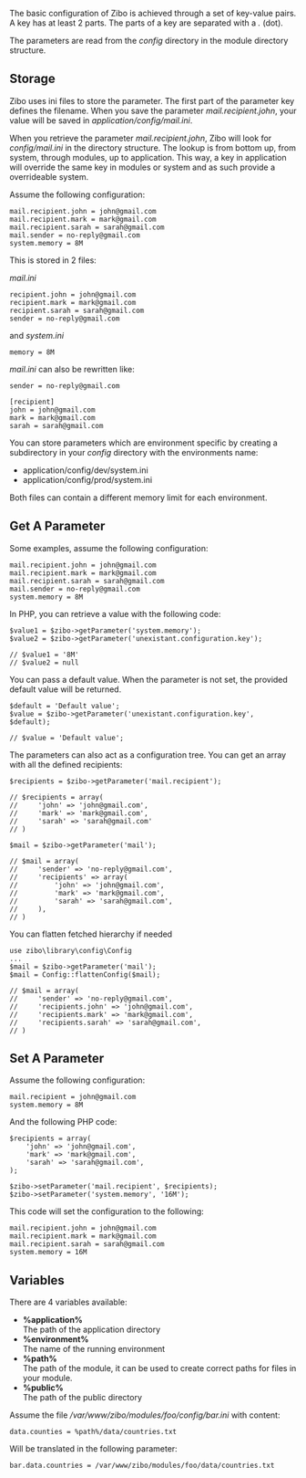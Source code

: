 The basic configuration of Zibo is achieved through a set of key-value pairs. 
A key has at least 2 parts. The parts of a key are separated with a _._ (dot). 

The parameters are read from the _config_ directory in the module directory structure.  

## Storage

Zibo uses ini files to store the parameter. 
The first part of the parameter key defines the filename. 
When you save the parameter _mail.recipient.john_, your value will be saved in _application/config/mail.ini_.

When you retrieve the parameter _mail.recipient.john_, Zibo will look for _config/mail.ini_ in the directory structure. 
The lookup is from bottom up, from system, through modules, up to application. 
This way, a key in application will override the same key in modules or system and as such provide a overrideable system.

Assume the following configuration:

    mail.recipient.john = john@gmail.com
    mail.recipient.mark = mark@gmail.com
    mail.recipient.sarah = sarah@gmail.com
    mail.sender = no-reply@gmail.com
    system.memory = 8M

This is stored in 2 files:

_mail.ini_

    recipient.john = john@gmail.com
    recipient.mark = mark@gmail.com
    recipient.sarah = sarah@gmail.com
    sender = no-reply@gmail.com

and _system.ini_

    memory = 8M

_mail.ini_ can also be rewritten like: 

    sender = no-reply@gmail.com

    [recipient]
    john = john@gmail.com
    mark = mark@gmail.com
    sarah = sarah@gmail.com

You can store parameters which are environment specific by creating a subdirectory in your _config_ directory with the environments name:

* application/config/dev/system.ini
* application/config/prod/system.ini

Both files can contain a different memory limit for each environment.

## Get A Parameter

Some examples, assume the following configuration:

    mail.recipient.john = john@gmail.com
    mail.recipient.mark = mark@gmail.com
    mail.recipient.sarah = sarah@gmail.com
    mail.sender = no-reply@gmail.com
    system.memory = 8M

In PHP, you can retrieve a value with the following code:

    $value1 = $zibo->getParameter('system.memory');
    $value2 = $zibo->getParameter('unexistant.configuration.key');
    
    // $value1 = '8M'
    // $value2 = null

You can pass a default value. 
When the parameter is not set, the provided default value will be returned.

    $default = 'Default value';
    $value = $zibo->getParameter('unexistant.configuration.key', $default);
    
    // $value = 'Default value';

The parameters can also act as a configuration tree. 
You can get an array with all the defined recipients:

    $recipients = $zibo->getParameter('mail.recipient');
    
    // $recipients = array(
    //     'john' => 'john@gmail.com',
    //     'mark' => 'mark@gmail.com',
    //     'sarah' => 'sarah@gmail.com'
    // )

    $mail = $zibo->getParameter('mail');
    
    // $mail = array(
    //     'sender' => 'no-reply@gmail.com',
    //     'recipients' => array(
    //         'john' => 'john@gmail.com',
    //         'mark' => 'mark@gmail.com',
    //         'sarah' => 'sarah@gmail.com',
    //     ),
    // )

You can flatten fetched hierarchy if needed

    use zibo\library\config\Config
    ...
    $mail = $zibo->getParameter('mail');
    $mail = Config::flattenConfig($mail);
    
    // $mail = array(
    //     'sender' => 'no-reply@gmail.com',
    //     'recipients.john' => 'john@gmail.com',
    //     'recipients.mark' => 'mark@gmail.com',
    //     'recipients.sarah' => 'sarah@gmail.com',
    // )

## Set A Parameter

Assume the following configuration:

    mail.recipient = john@gmail.com
    system.memory = 8M

And the following PHP code:

    $recipients = array(
        'john' => 'john@gmail.com',
        'mark' => 'mark@gmail.com',
        'sarah' => 'sarah@gmail.com',
    );
    
    $zibo->setParameter('mail.recipient', $recipients);
    $zibo->setParameter('system.memory', '16M');

This code will set the configuration to the following:

    mail.recipient.john = john@gmail.com
    mail.recipient.mark = mark@gmail.com
    mail.recipient.sarah = sarah@gmail.com
    system.memory = 16M
        
## Variables    
    
There are 4 variables available: 

* __%application%__   
The path of the application directory
* __%environment%__  
The name of the running environment
* __%path%__  
The path of the module, it can be used to create correct paths for files in your module.
* __%public%__  
The path of the public directory

Assume the file _/var/www/zibo/modules/foo/config/bar.ini_ with content:
    
    data.counties = %path%/data/countries.txt

Will be translated in the following parameter:
    
    bar.data.countries = /var/www/zibo/modules/foo/data/countries.txt
